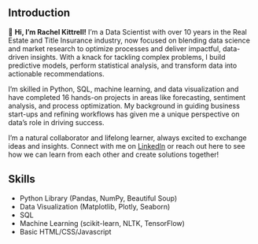 ## Introduction 
 👋 **Hi, I’m Rachel Kittrell!**  I’m a Data Scientist with over 10 years in the Real Estate and Title Insurance industry, now focused on blending data science and market research to optimize processes and deliver impactful, data-driven insights. With a knack for tackling complex problems, I build predictive models, perform statistical analysis, and transform data into actionable recommendations.

I’m skilled in Python, SQL, machine learning, and data visualization and have completed 16 hands-on projects in areas like forecasting, sentiment analysis, and process optimization. My background in guiding business start-ups and refining workflows has given me a unique perspective on data’s role in driving success.

I’m a natural collaborator and lifelong learner, always excited to exchange ideas and insights. Connect with me on  [LinkedIn](https://www.linkedin.com/in/rachel-s-kittrell) or reach out here to see how we can learn from each other and create solutions together! 

## Skills
- Python Library (Pandas, NumPy, Beautiful Soup)
- Data Visualization (Matplotlib, Plotly, Seaborn)
- SQL
- Machine Learning (scikit-learn, NLTK, TensorFlow)
- Basic HTML/CSS/Javascript


<!---
kittrellr/kittrellr is a ✨ special ✨ repository because its `README.md` (this file) appears on your GitHub profile.
You can click the Preview link to take a look at your changes.
--->
